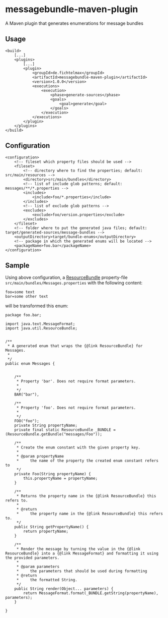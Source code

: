 # messagebundle-maven-plugin
A Maven plugin that generates enumerations for message bundles

## Usage

	<build>
		[...]
		<plugins>
			[...]
			<plugin>
				<groupId>de.fichtelmax</groupId>
				<artifactId>messagebundle-maven-plugin</artifactId>
				<version>1.0.0</version>
				<executions>
					<execution>
						<phase>generate-sources</phase>
						<goals>
							<goal>generate</goal>
						</goals>
					</execution>
				</executions>
			</plugin>
		</plugins>
	</build>


## Configuration

    <configuration>
        <!-- fileset which property files should be used -->
        <fileset>
            <!-- directory where to find the properties; default: src/main/resources -->
            <directory>src/main/bundles</directory>
            <!-- list of include glob patterns; default: messages/**/*.properties -->
            <includes>
                <include>foo/*.properties</include>
            </includes>
            <!-- list of exclude glob patterns -->
            <excludes>
                <exclude>foo/version.properties</exclude>
            </excludes>
        </fileset>
        <!-- folder where to put the generated java files; default: target/generated-sources/message-bundles -->
        <outputDirectory>target/bundle-enums</outputDirectory>
        <!-- package in which the generated enums will be located -->
        <packageName>foo.bar</packageName>
    </configuration>

## Sample

Using above configuration, a [ResourceBundle](https://docs.oracle.com/javase/7/docs/api/java/util/ResourceBundle.html) property-file `src/main/bundles/Messages.properties` with the following content:

    foo=some text
    bar=some other text


will be transformed this enum:


    package foo.bar;
    
    import java.text.MessageFormat;
    import java.util.ResourceBundle;
    
    
    /**
     * A generated enum that wraps the {@link ResourceBundle} for Messages.
     * 
     */
    public enum Messages {
    
    
        /**
         * Property 'bar'. Does not require format parameters.
         * 
         */
        BAR("bar"),
    
        /**
         * Property 'foo'. Does not require format parameters.
         * 
         */
        FOO("foo");
        private String propertyName;
        private final static ResourceBundle _BUNDLE = (ResourceBundle.getBundle("messages/Foo"));
    
        /**
         * Create the enum constant with the given property key.
         * 
         * @param propertyName
         *     the name of the property the created enum constant refers to
         */
        private Foo(String propertyName) {
            this.propertyName = propertyName;
        }
    
        /**
         * Returns the property name in the {@link ResourceBundle} this refers to.
         * 
         * @return
         *     the property name in the {@link ResourceBundle} this refers to.
         */
        public String getPropertyName() {
            return propertyName;
        }
    
        /**
         * Render the message by turning the value in the {@link ResourceBundle} into a {@link MessageFormat} and formatting it using the provided parameters.
         * 
         * @param parameters
         *     the parameters that should be used during formatting
         * @return
         *     the formatted String.
         */
        public String render(Object... parameters) {
            return MessageFormat.format(_BUNDLE.getString(propertyName), parameters);
        }
    
    }

